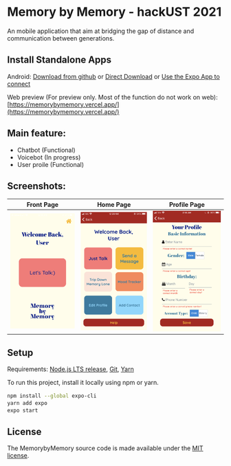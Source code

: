 # Memory by Memory - hackUST 2021

An mobile application that aim at bridging the gap of distance and communication between generations.


## Install Standalone Apps
Android: [Download from github](download/Memory%20by%20Memory.apk)
or [Direct Download](https://expo.io/artifacts/fec182de-b946-46cd-b3f9-1e8300bed19a)
or [Use the Expo App to connect](https://expo.io/@bonzili/projects/HackUST-2021)

Web preview (For preview only. Most of the function do not work on web): [https://memorybymemory.vercel.app/](https://memorybymemory.vercel.app/)

## Main feature:
- Chatbot (Functional)
- Voicebot (In progress)
- User proile (Functional)

## Screenshots:
Front Page |  Home Page | Profile Page |
:-------------------------:|:-------------------------:|:-------------------------:
![](./screenshots/screenshots_front.PNG) |  ![](./screenshots/screenshots_home.PNG) | ![](./screenshots/screenshots_profile.PNG)


## Setup
Requirements:
[Node.js LTS release](https://nodejs.org/en/), [Git](https://git-scm.com/), [Yarn](https://classic.yarnpkg.com/en/docs/install)

To run this project, install it locally using npm or yarn.

```bash
npm install --global expo-cli
yarn add expo
expo start
```

## License
The MemorybyMemory source code is made available under the [MIT license](LICENSE). 
